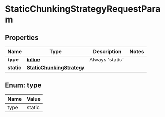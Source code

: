 
# StaticChunkingStrategyRequestParam

## Properties
| Name | Type | Description | Notes |
| ------------ | ------------- | ------------- | ------------- |
| **type** | [**inline**](#Type) | Always &#x60;static&#x60;. |  |
| **static** | [**StaticChunkingStrategy**](StaticChunkingStrategy.md) |  |  |


<a id="Type"></a>
## Enum: type
| Name | Value |
| ---- | ----- |
| type | static |



